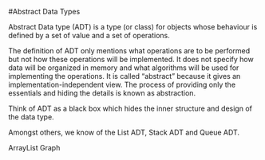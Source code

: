 #Abstract Data Types

Abstract Data type (ADT) is a type (or class) for objects whose behaviour is defined by a set of value and a set of operations.

The definition of ADT only mentions what operations are to be performed but not how these operations will be implemented. 
It does not specify how data will be organized in memory and what algorithms will be used for implementing the operations. 
It is called “abstract” because it gives an implementation-independent view. 
The process of providing only the essentials and hiding the details is known as abstraction.

Think of ADT as a black box which hides the inner structure and design of the data type.

Amongst others, we know of the List ADT, Stack ADT and Queue ADT.

ArrayList
Graph